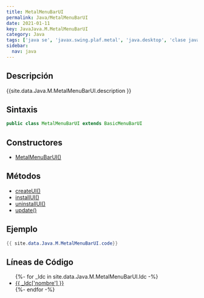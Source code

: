 ```yaml
---
title: MetalMenuBarUI
permalink: Java/MetalMenuBarUI
date: 2021-01-11
key: JavaJava.M.MetalMenuBarUI
category: Java
tags: ['java se', 'javax.swing.plaf.metal', 'java.desktop', 'clase java', 'Java 1.5']
sidebar: 
  nav: java
---
```


## Descripción
{{site.data.Java.M.MetalMenuBarUI.description }}

## Sintaxis
~~~java
public class MetalMenuBarUI extends BasicMenuBarUI
~~~

## Constructores
* [MetalMenuBarUI()](/Java/MetalMenuBarUI/MetalMenuBarUI/)

## Métodos
* [createUI()](/Java/MetalMenuBarUI/createUI)
* [installUI()](/Java/MetalMenuBarUI/installUI)
* [uninstallUI()](/Java/MetalMenuBarUI/uninstallUI)
* [update()](/Java/MetalMenuBarUI/update)

## Ejemplo
~~~java
{{ site.data.Java.M.MetalMenuBarUI.code}}
~~~

## Líneas de Código
<ul>
{%- for _ldc in site.data.Java.M.MetalMenuBarUI.ldc -%}
   <li>
       <a href="{{_ldc['url'] }}">{{ _ldc['nombre'] }}</a>
   </li>
{%- endfor -%}
</ul>
